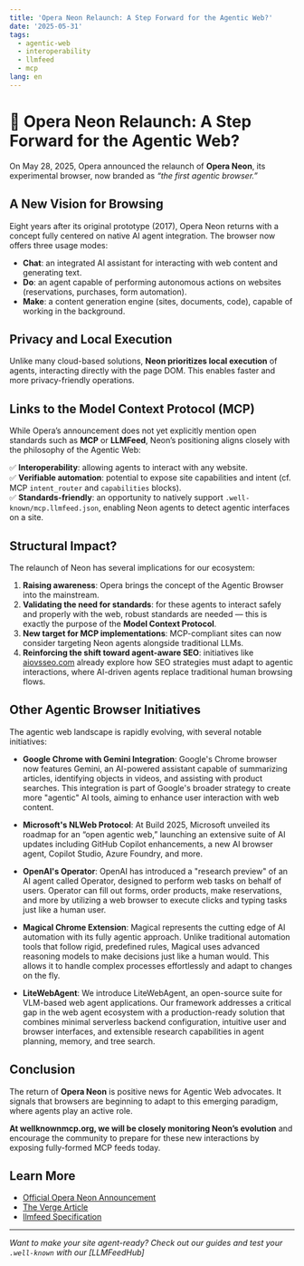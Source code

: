 ```yaml
---
title: 'Opera Neon Relaunch: A Step Forward for the Agentic Web?'
date: '2025-05-31'
tags:
  - agentic-web
  - interoperability
  - llmfeed
  - mcp
lang: en
---
```


# 🧠 Opera Neon Relaunch: A Step Forward for the Agentic Web?

On May 28, 2025, Opera announced the relaunch of **Opera Neon**, its experimental browser, now branded as *“the first agentic browser.”*

## A New Vision for Browsing

Eight years after its original prototype (2017), Opera Neon returns with a concept fully centered on native AI agent integration. The browser now offers three usage modes:

- **Chat**: an integrated AI assistant for interacting with web content and generating text.
- **Do**: an agent capable of performing autonomous actions on websites (reservations, purchases, form automation).
- **Make**: a content generation engine (sites, documents, code), capable of working in the background.

## Privacy and Local Execution

Unlike many cloud-based solutions, **Neon prioritizes local execution** of agents, interacting directly with the page DOM. This enables faster and more privacy-friendly operations.

## Links to the Model Context Protocol (MCP)

While Opera’s announcement does not yet explicitly mention open standards such as **MCP** or **LLMFeed**, Neon’s positioning aligns closely with the philosophy of the Agentic Web:

✅ **Interoperability**: allowing agents to interact with any website.  
✅ **Verifiable automation**: potential to expose site capabilities and intent (cf. MCP `intent_router` and `capabilities` blocks).  
✅ **Standards-friendly**: an opportunity to natively support `.well-known/mcp.llmfeed.json`, enabling Neon agents to detect agentic interfaces on a site.

## Structural Impact?

The relaunch of Neon has several implications for our ecosystem:

1. **Raising awareness**: Opera brings the concept of the Agentic Browser into the mainstream.
2. **Validating the need for standards**: for these agents to interact safely and properly with the web, robust standards are needed — this is exactly the purpose of the **Model Context Protocol**.
3. **New target for MCP implementations**: MCP-compliant sites can now consider targeting Neon agents alongside traditional LLMs.
4. **Reinforcing the shift toward agent-aware SEO**: initiatives like [aiovsseo.com](https://aiovsseo.com) already explore how SEO strategies must adapt to agentic interactions, where AI-driven agents replace traditional human browsing flows.

## Other Agentic Browser Initiatives

The agentic web landscape is rapidly evolving, with several notable initiatives:

- **Google Chrome with Gemini Integration**: Google's Chrome browser now features Gemini, an AI-powered assistant capable of summarizing articles, identifying objects in videos, and assisting with product searches. This integration is part of Google's broader strategy to create more "agentic" AI tools, aiming to enhance user interaction with web content.

- **Microsoft's NLWeb Protocol**: At Build 2025, Microsoft unveiled its roadmap for an “open agentic web,” launching an extensive suite of AI updates including GitHub Copilot enhancements, a new AI browser agent, Copilot Studio, Azure Foundry, and more.

- **OpenAI's Operator**: OpenAI has introduced a "research preview" of an AI agent called Operator, designed to perform web tasks on behalf of users. Operator can fill out forms, order products, make reservations, and more by utilizing a web browser to execute clicks and typing tasks just like a human user.

- **Magical Chrome Extension**: Magical represents the cutting edge of AI automation with its fully agentic approach. Unlike traditional automation tools that follow rigid, predefined rules, Magical uses advanced reasoning models to make decisions just like a human would. This allows it to handle complex processes effortlessly and adapt to changes on the fly.

- **LiteWebAgent**: We introduce LiteWebAgent, an open-source suite for VLM-based web agent applications. Our framework addresses a critical gap in the web agent ecosystem with a production-ready solution that combines minimal serverless backend configuration, intuitive user and browser interfaces, and extensible research capabilities in agent planning, memory, and tree search.

## Conclusion

The return of **Opera Neon** is positive news for Agentic Web advocates. It signals that browsers are beginning to adapt to this emerging paradigm, where agents play an active role.

**At wellknownmcp.org, we will be closely monitoring Neon’s evolution** and encourage the community to prepare for these new interactions by exposing fully-formed MCP feeds today.

## Learn More

- [Official Opera Neon Announcement](https://press.opera.com/2025/05/28/opera-neon-the-first-ai-agentic-browser/)
- [The Verge Article](https://www.theverge.com/news/675406/opera-neon-ai-agentic-browser-chat-do-make-launch-release-date)
- [llmfeed Specification](https://wellknownmcp.org/spec/01_llmfeed/llmfeed.md)

---

*Want to make your site agent-ready? Check out our guides and test your `.well-known` with our [LLMFeedHub]*
